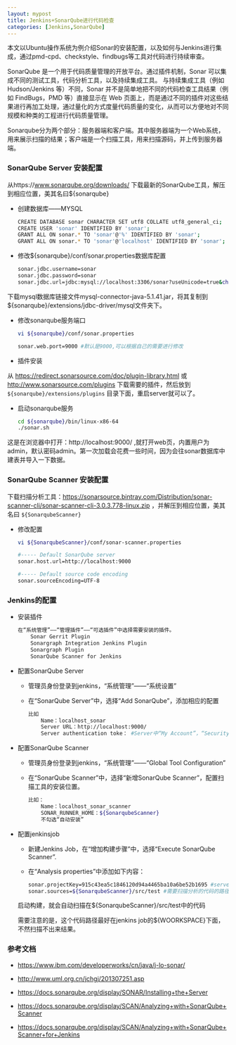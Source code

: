 ```yaml
---
layout: mypost
title: Jenkins+SonarQube进行代码检查
categories: [Jenkins,SonarQube]
---
```


本文以Ubuntu操作系统为例介绍Sonar的安装配置，以及如何与Jenkins进行集成，通过pmd-cpd、checkstyle、findbugs等工具对代码进行持续审查。

SonarQube 是一个用于代码质量管理的开放平台。通过插件机制，Sonar 可以集成不同的测试工具，代码分析工具，以及持续集成工具。
与持续集成工具（例如 Hudson/Jenkins 等）不同，Sonar 并不是简单地把不同的代码检查工具结果（例如 FindBugs，PMD 等）直接显示在 Web 页面上，而是通过不同的插件对这些结果进行再加工处理，通过量化的方式度量代码质量的变化，从而可以方便地对不同规模和种类的工程进行代码质量管理。

Sonarqube分为两个部分：服务器端和客户端。其中服务器端为一个Web系统，用来展示扫描的结果；客户端是一个扫描工具，用来扫描源码，并上传到服务器端。

### SonarQube Server 安装配置

从https://www.sonarqube.org/downloads/ 下载最新的SonarQube工具，解压到相应位置，美其名曰${sonarqube}

+ 创建数据库——MYSQL

    ```bash
    CREATE DATABASE sonar CHARACTER SET utf8 COLLATE utf8_general_ci;
    CREATE USER 'sonar' IDENTIFIED BY 'sonar';
    GRANT ALL ON sonar.* TO 'sonar'@'%' IDENTIFIED BY 'sonar';
    GRANT ALL ON sonar.* TO 'sonar'@'localhost' IDENTIFIED BY 'sonar';
    ```

+ 修改${sonarqube}/conf/sonar.properties数据库配置

    ```bash
    sonar.jdbc.username=sonar
    sonar.jdbc.password=sonar
    sonar.jdbc.url=jdbc:mysql://localhost:3306/sonar?useUnicode=true&characterEncoding=utf8&rewriteBatchedStatements=true&useConfigs=maxPerformance&useSSL=false
    ```

下载mysql数据库链接文件mysql-connector-java-5.1.41.jar，将其复制到${sonarqube}/extensions/jdbc-driver/mysql文件夹下。

+ 修改sonarqube服务端口

    ```bash
    vi ${sonarqube}/conf/sonar.properties
    
    sonar.web.port=9000 #默认是9000,可以根据自己的需要进行修改
    ```

+ 插件安装

从 https://redirect.sonarsource.com/doc/plugin-library.html 或 http://www.sonarsource.com/plugins 下载需要的插件，然后放到 `${sonarqube}/extensions/plugins` 目录下面，重启server就可以了。

+ 启动sonarqube服务

    ```bash
    cd ${sonarqube}/bin/linux-x86-64
    ./sonar.sh
    ```

这是在浏览器中打开：http://localhost:9000/ ,就打开web页，内置用户为admin，默认密码admin。第一次加载会花费一些时间，因为会往sonar数据库中建表并导入一下数据。

### SonarQube Scanner 安装配置

下载扫描分析工具：https://sonarsource.bintray.com/Distribution/sonar-scanner-cli/sonar-scanner-cli-3.0.3.778-linux.zip ，并解压到相应位置，美其名曰 `${SonarqubeScanner}`

+ 修改配置

    ```bash
    vi ${SonarqubeScanner}/conf/sonar-scanner.properties

    #----- Default SonarQube server
    sonar.host.url=http://localhost:9000
    
    #----- Default source code encoding
    sonar.sourceEncoding=UTF-8
    ```

### Jenkins的配置

+ 安装插件

    ```bash
    在“系统管理”——“管理插件”——“可选插件”中选择需要安装的插件。
        Sonar Gerrit Plugin
        Sonargraph Integration Jenkins Plugin
        Sonargraph Plugin
        SonarQube Scanner for Jenkins
    ```

+ 配置SonarQube Server
    + 管理员身份登录到jenkins，“系统管理”——“系统设置”
    + 在“SonarQube Server”中，选择“Add SonarQube”，添加相应的配置

        ```bash
        比如
            Name：localhost_sonar
            Server URL：http://localhost:9000/
            Server authentication toke： #Server中“My Account”，“Security”自己生成。
        ```

+ 配置SonarQube Scanner

    + 管理员身份登录到jenkins，“系统管理”——“Global Tool Configuration”
    + 在“SonarQube Scanner”中，选择“新增SonarQube Scanner”，配置扫描工具的安装位置。

        ```bash
        比如：
            Name：localhost_sonar_scanner
            SONAR_RUNNER_HOME：${SonarqubeScanner}
            不勾选“自动安装”
        ```

+ 配置jenkinsjob
    + 新建Jenkins Job，在“增加构建步骤”中，选择“Execute SonarQube Scanner”.
    + 在“Analysis properties”中添加如下内容：

        ```bash
        sonar.projectKey=915c43ea5c1846120d94a4465ba10a6be52b1695 #server中project的key，用于将扫描结果上传到对应的项目中去，建project中的必填项。
        sonar.sources=${SonarqubeScanner}/src/test #需要扫描分析的代码的路径
        ```

    启动构建，就会自动扫描在${SonarqubeScanner}/src/test中的代码

    需要注意的是，这个代码路径最好在jenkins job的${WOORKSPACE}下面，不然扫描不出来结果。

### 参考文档

+ https://www.ibm.com/developerworks/cn/java/j-lo-sonar/
+ http://www.uml.org.cn/jchgj/201307251.asp

+ https://docs.sonarqube.org/display/SONAR/Installing+the+Server
+ https://docs.sonarqube.org/display/SCAN/Analyzing+with+SonarQube+Scanner
+ https://docs.sonarqube.org/display/SCAN/Analyzing+with+SonarQube+Scanner+for+Jenkins